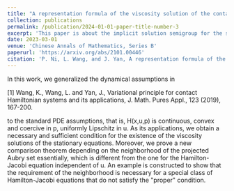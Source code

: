 ```yaml
---
title: "A representation formula of the viscosity solution of the contact Hamilton-Jacobi equation and its applications"
collection: publications
permalink: /publication/2024-01-01-paper-title-number-3
excerpt: 'This paper is about the implicit solution semigroup for the standard PDE assumptions.'
date: 2023-03-01
venue: 'Chinese Annals of Mathematics, Series B'
paperurl: 'https://arxiv.org/abs/2101.00446'
citation: 'P. Ni, L. Wang, and J. Yan, A representation formula of the viscosity solution of the contact Hamilton-Jacobi equation and its applications, Chinese Annals of Mathematics, Series B, to appear.'
---
```


In this work, we generalized the dynamical assumptions in

[1] Wang, K., Wang, L. and Yan, J., Variational principle for contact Hamiltonian systems and its applications, J. Math. Pures Appl., 123 (2019), 167-200.

to the standard PDE assumptions, that is, H(x,u,p) is continuous, convex and coercive in p, uniformly Lipschitz in u. As its applications, we obtain a necessary and sufficient condition for the existence of the viscosity solutions of the stationary equations. Moreover, we prove a new comparison theorem depending on the neighborhood of the projected Aubry set essentially, which is different from the one for the Hamilton-Jacobi equation independent of u. An example is constructed to show that the requirement of the neighborhood is necessary for a special class of Hamilton-Jacobi equations that do not satisfy the "proper" condition.
